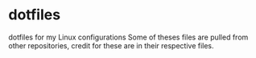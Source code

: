 # dotfiles
dotfiles for my Linux configurations
Some of theses files are pulled from other repositories, credit for these are in their respective files.
